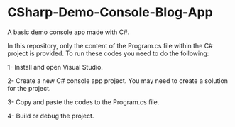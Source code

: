 # CSharp-Demo-Console-Blog-App
A basic demo console app made with C#. 

In this repository, only the content of the Program.cs file within the C# project is provided. 
To run these codes you need to do the following: 

1- Install and open Visual Studio.

2- Create a new C# console app project. You may need to create a solution for the project.

3- Copy and paste the codes to the Program.cs file.

4- Build or debug the project.
